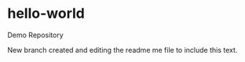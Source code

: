 # hello-world
Demo Repository

New branch created and editing the readme me file to include this text.
